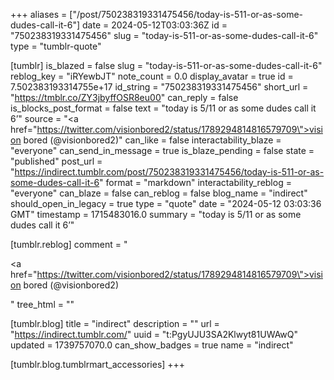 +++
aliases = ["/post/750238319331475456/today-is-511-or-as-some-dudes-call-it-6"]
date = 2024-05-12T03:03:36Z
id = "750238319331475456"
slug = "today-is-511-or-as-some-dudes-call-it-6"
type = "tumblr-quote"

[tumblr]
is_blazed = false
slug = "today-is-511-or-as-some-dudes-call-it-6"
reblog_key = "iRYewbJT"
note_count = 0.0
display_avatar = true
id = 7.502383193314755e+17
id_string = "750238319331475456"
short_url = "https://tmblr.co/ZY3jbyffOSR8eu00"
can_reply = false
is_blocks_post_format = false
text = "today is 5/11 or as some dudes call it 6’"
source = "<a href=\"https://twitter.com/visionbored2/status/1789294814816579709\">vision bored (@visionbored2)</a>"
can_like = false
interactability_blaze = "everyone"
can_send_in_message = true
is_blaze_pending = false
state = "published"
post_url = "https://indirect.tumblr.com/post/750238319331475456/today-is-511-or-as-some-dudes-call-it-6"
format = "markdown"
interactability_reblog = "everyone"
can_blaze = false
can_reblog = false
blog_name = "indirect"
should_open_in_legacy = true
type = "quote"
date = "2024-05-12 03:03:36 GMT"
timestamp = 1715483016.0
summary = "today is 5/11 or as some dudes call it 6’"

[tumblr.reblog]
comment = "<p><a href=\"https://twitter.com/visionbored2/status/1789294814816579709\">vision bored (@visionbored2)</a></p>"
tree_html = ""

[tumblr.blog]
title = "indirect"
description = ""
url = "https://indirect.tumblr.com/"
uuid = "t:PgyUJU3SA2Klwyt81UWAwQ"
updated = 1739757070.0
can_show_badges = true
name = "indirect"

[tumblr.blog.tumblrmart_accessories]
+++
